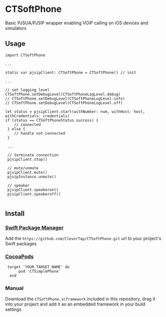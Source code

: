 # CTSoftPhone

Basic PJSUA/PJSIP wrapper enabling VOIP calling on iOS devices and simulators

## Usage

```
import CTSoftPhone

... 

static var pjsipClient: CTSoftPhone = CTSoftPhone() // init

...

// set logging level
CTSoftPhone.setDebugLevel(CTSoftPhoneLogLevel.debug)
// CTSoftPhone.setDebugLevel(CTSoftPhoneLogLevel.info)
// CTSoftPhone.setDebugLevel(CTSoftPhoneLogLevel.off)

let status = pjsipClient.start(withNumber: num, withHost: host, withCredentials: credentials)
if (status == CTSoftPhoneStatus.success) {
    // connected 
 } else {
    // handle not connected
 }
 
 ...
 
 // terminate connection 
 pjsipClient.stop()
 
 // mute/unmute
 pjsipClient.mute()
 pjsipInstance.unmute()
 
 // speaker
 pjsipClient.speakeron()
 pjsipClient.speakeroff()
 
```


## Install

### [Swift Package Manager](https://swift.org/package-manager/) 

Add the `https://github.com/CleverTap/CTSoftPhone.git` url to your project's Swift packages

### [CocoaPods](https://cocoapods.org)

```
 target 'YOUR_TARGET_NAME' do  
      pod 'CTSimplePhone'  
  end 
```

### Manual

Download the `CTSoftPhone.xcframework` included in this repository, drag it into your project and add it as an embedded framework in your build settings

